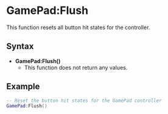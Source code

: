 # GamePad:Flush

This function resets all button hit states for the controller.

## Syntax

- **GamePad:Flush()**
  - This function does not return any values.

## Example

```lua
-- Reset the button hit states for the GamePad controller
GamePad:Flush()
```